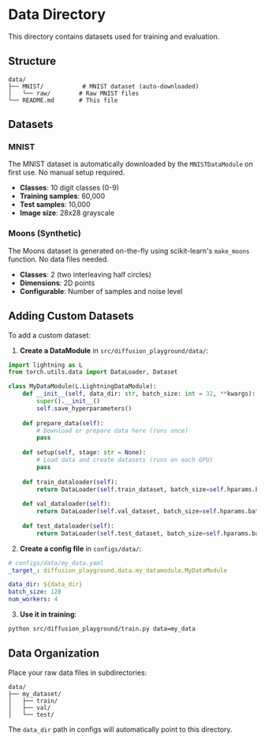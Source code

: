 # Data Directory

This directory contains datasets used for training and evaluation.

## Structure

```
data/
├── MNIST/           # MNIST dataset (auto-downloaded)
│   └── raw/        # Raw MNIST files
└── README.md       # This file
```

## Datasets

### MNIST

The MNIST dataset is automatically downloaded by the `MNISTDataModule` on first use. No manual setup required.

- **Classes**: 10 digit classes (0-9)
- **Training samples**: 60,000
- **Test samples**: 10,000
- **Image size**: 28x28 grayscale

### Moons (Synthetic)

The Moons dataset is generated on-the-fly using scikit-learn's `make_moons` function. No data files needed.

- **Classes**: 2 (two interleaving half circles)
- **Dimensions**: 2D points
- **Configurable**: Number of samples and noise level

## Adding Custom Datasets

To add a custom dataset:

1. **Create a DataModule** in `src/diffusion_playground/data/`:

```python
import lightning as L
from torch.utils.data import DataLoader, Dataset

class MyDataModule(L.LightningDataModule):
    def __init__(self, data_dir: str, batch_size: int = 32, **kwargs):
        super().__init__()
        self.save_hyperparameters()
    
    def prepare_data(self):
        # Download or prepare data here (runs once)
        pass
    
    def setup(self, stage: str = None):
        # Load data and create datasets (runs on each GPU)
        pass
    
    def train_dataloader(self):
        return DataLoader(self.train_dataset, batch_size=self.hparams.batch_size)
    
    def val_dataloader(self):
        return DataLoader(self.val_dataset, batch_size=self.hparams.batch_size)
    
    def test_dataloader(self):
        return DataLoader(self.test_dataset, batch_size=self.hparams.batch_size)
```

2. **Create a config file** in `configs/data/`:

```yaml
# configs/data/my_data.yaml
_target_: diffusion_playground.data.my_datamodule.MyDataModule

data_dir: ${data_dir}
batch_size: 128
num_workers: 4
```

3. **Use it in training**:

```bash
python src/diffusion_playground/train.py data=my_data
```

## Data Organization

Place your raw data files in subdirectories:

```
data/
├── my_dataset/
│   ├── train/
│   ├── val/
│   └── test/
```

The `data_dir` path in configs will automatically point to this directory.
